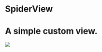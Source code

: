 # SpiderView

# A simple custom view.

![](http://okvzjnch5.bkt.clouddn.com/Screenshot_2017-02-24-14-30-05-906_com.example.spiderview.png)
